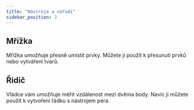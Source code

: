 ```yaml
---
title: "Nástroje a nářadí"
sidebar_position: 3
---
```


## Mřížka

Mřížka umožňuje přesně umístit prvky. Můžete ji použít k přesunutí prvků nebo vytváření tvarů.

## Řidič

Vládce vám umožňuje měřit vzdálenost mezi dvěma body. Navíc ji můžete použít k vytvoření řádku s nástrojem pera.
